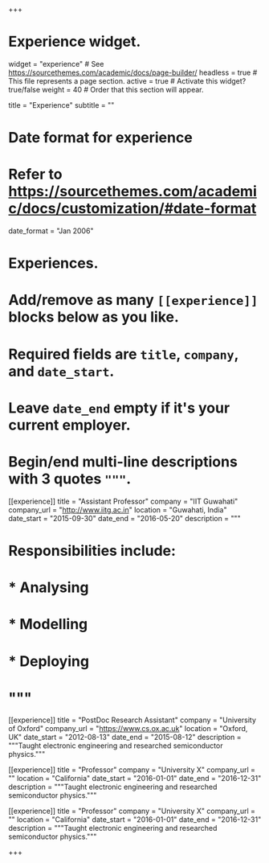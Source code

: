 +++
# Experience widget.
widget = "experience"  # See https://sourcethemes.com/academic/docs/page-builder/
headless = true  # This file represents a page section.
active = true  # Activate this widget? true/false
weight = 40  # Order that this section will appear.

title = "Experience"
subtitle = ""

# Date format for experience
#   Refer to https://sourcethemes.com/academic/docs/customization/#date-format
date_format = "Jan 2006"

# Experiences.
#   Add/remove as many `[[experience]]` blocks below as you like.
#   Required fields are `title`, `company`, and `date_start`.
#   Leave `date_end` empty if it's your current employer.
#   Begin/end multi-line descriptions with 3 quotes `"""`.
[[experience]]
  title = "Assistant Professor"
  company = "IIT Guwahati"
  company_url = "http://www.iitg.ac.in"
  location = "Guwahati, India"
  date_start = "2015-09-30"
  date_end = "2016-05-20"
  description = """
#  Responsibilities include:
#  
#  * Analysing
#  * Modelling
#  * Deploying
#  """

[[experience]]
  title = "PostDoc Research Assistant"
  company = "University of Oxford"
  company_url = "https://www.cs.ox.ac.uk"
  location = "Oxford, UK"
  date_start = "2012-08-13"
  date_end = "2015-08-12"
  description = """Taught electronic engineering and researched semiconductor physics."""


[[experience]]
  title = "Professor"
  company = "University X"
  company_url = ""
  location = "California"
  date_start = "2016-01-01"
  date_end = "2016-12-31"
  description = """Taught electronic engineering and researched semiconductor physics."""


[[experience]]
  title = "Professor"
  company = "University X"
  company_url = ""
  location = "California"
  date_start = "2016-01-01"
  date_end = "2016-12-31"
  description = """Taught electronic engineering and researched semiconductor physics."""


+++
